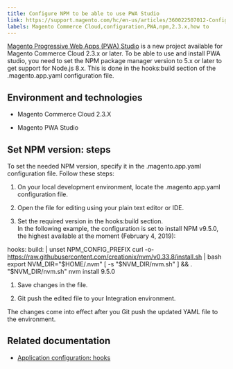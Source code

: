 ```yaml
---
title: Configure NPM to be able to use PWA Studio
link: https://support.magento.com/hc/en-us/articles/360022507012-Configure-NPM-to-be-able-to-use-PWA-Studio
labels: Magento Commerce Cloud,configuration,PWA,npm,2.3.x,how to
---
```


[Magento Progressive Web Apps (PWA) Studio](https://magento.github.io/pwa-studio/) is a new project available for Magento Commerce Cloud 2.3.x or later. To be able to use and install PWA studio, you need to set the NPM package manager version to 5.x or later to get support for Node.js 8.x. This is done in the hooks:build section of the .magento.app.yaml configuration file.

## Environment and technologies

* Magento Commerce Cloud 2.3.X

* Magento PWA Studio

## Set NPM version: steps

To set the needed NPM version, specify it in the .magento.app.yaml configuration file. Follow these steps:

1. On your local development environment, locate the .magento.app.yaml configuration file.

1. Open the file for editing using your plain text editor or IDE.

1. Set the required version in the hooks:build section.  
 In the following example, the configuration is set to install NPM v9.5.0, the highest available at the moment (February 4, 2019): 

hooks:
 build: |
 unset NPM\_CONFIG\_PREFIX
 curl -o- https://raw.githubusercontent.com/creationix/nvm/v0.33.8/install.sh | bash
 export NVM\_DIR="$HOME/.nvm"
 [ -s "$NVM\_DIR/nvm.sh" ] && \. "$NVM\_DIR/nvm.sh"
 nvm install 9.5.0

1. Save changes in the file.

10. Git push the edited file to your Integration environment.

The changes come into effect after you Git push the updated YAML file to the environment.

## Related documentation

* [Application configuration: hooks](https://devdocs.magento.com/guides/v2.2/cloud/project/project-conf-files_magento-app.html#hooks)


